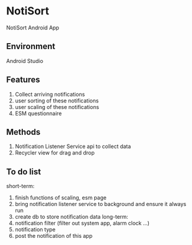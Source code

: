 # NotiSort
NotiSort Android App

Environment
---
Android Studio

Features
---
1. Collect arriving notifications
2. user sorting of these notifications
3. user scaling of these notifications
4. ESM questionnaire

Methods
---
1. Notification Listener Service api to collect data
2. Recycler view for drag and drop

To do list
---
short-term:
1. finish functions of scaling, esm page
2. bring notification listener service to background and ensure it always run
3. create db to store notification data
long-term:
4. notification filter (filter out system app, alarm clock ...)
5. notification type
6. post the notification of this app
